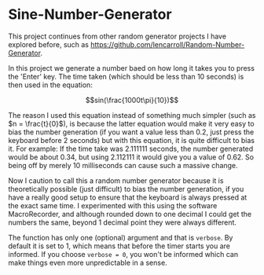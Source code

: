 # Sine-Number-Generator

This project continues from other random generator projects I have explored before, such as https://github.com/lencarroll/Random-Number-Generator.

In this project we generate a number baed on how long it takes you to press the 'Enter' key. The time taken (which should be less than 10 seconds) is then used in the equation:

$$sin(\frac{1000t\pi}{10})$$

The reason I used this equation instead of something much simpler (such as $n = \frac{t}{0}$), is because the latter equation would make it very easy to bias the number generation (if you want a value less than 0.2, just press the keyboard before 2 seconds) but with this equation, it is quite difficult to bias it. For example:
If the time take was 2.111111 seconds, the number generated would be about 0.34, but using 2.112111 it would give you a value of 0.62. So being off by merely 10 milliseconds can cause such a massive change. 

Now I caution to call this a random number generator because it is theoretically possible (just difficult) to bias the number generation, if you have a really good setup to ensure that the keyboard is always pressed at the exact same time. I experimented with this using the software MacroRecorder, and although rounded down to one decimal I could get the numbers the same, beyond 1 decimal point they were always different.

The function has only one (optional) argument and that is ```verbose```. By default it is set to 1, which means that before the timer starts you are informed. If you choose ```verbose = 0```, you won't be informed which can make things even more unpredictable in a sense.
